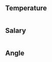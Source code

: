 <h2>Temperature</h2>
<img scr="output/p1.png" />
<h2>Salary</h2>
<img scr="output/p2.png" />
<h2>Angle</h2>
<img scr="output/p3.png" />
